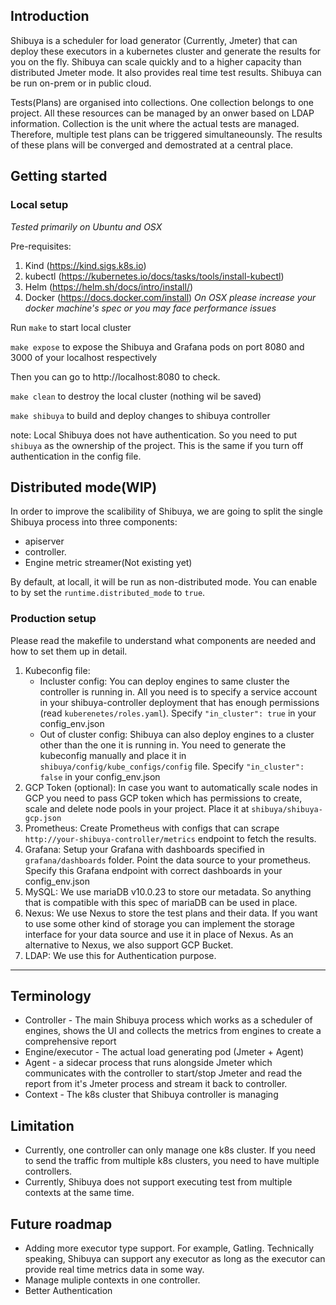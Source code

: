 ## Introduction

Shibuya is a scheduler for load generator (Currently, Jmeter) that can deploy these executors in a kubernetes cluster and generate the results for you on the fly. Shibuya can scale quickly and to a higher capacity than distributed Jmeter mode. It also provides real time test results. Shibuya can be run on-prem or in public cloud.

Tests(Plans) are organised into collections. One collection belongs to one project. All these resources can be managed by an onwer based on LDAP information.
Collection is the unit where the actual tests are managed. Therefore, multiple test plans can be triggered simultaneounsly. The results of these plans will be converged and demostrated at a central place.


## Getting started

### Local setup

*Tested primarily on Ubuntu and OSX*

Pre-requisites:
1. Kind (https://kind.sigs.k8s.io)
2. kubectl (https://kubernetes.io/docs/tasks/tools/install-kubectl)
3. Helm (https://helm.sh/docs/intro/install/)
4. Docker (https://docs.docker.com/install) *On OSX please increase your docker machine's spec or you may face performance issues*


Run `make` to start local cluster

`make expose` to expose the Shibuya and Grafana pods on port 8080 and 3000 of your localhost respectively

Then you can go to http://localhost:8080 to check.

`make clean` to destroy the local cluster (nothing wil be saved)

`make shibuya` to build and deploy changes to shibuya controller

note: Local Shibuya does not have authentication. So you need to put `shibuya` as the ownership of the project. This is the same if you turn off authentication in the config file.

## Distributed mode(WIP)

In order to improve the scalibility of Shibuya, we are going to split the single Shibuya process into three components:

- apiserver
- controller.
- Engine metric streamer(Not existing yet)

By default, at locall, it will be run as non-distributed mode. You can enable to by set the `runtime.distributed_mode` to `true`.


### Production setup

Please read the makefile to understand what components are needed and how to set them up in detail.

1. Kubeconfig file:
   - Incluster config: You can deploy engines to same cluster the controller is running in. All you need is to specify a service account in your shibuya-controller deployment that has enough permissions (read `kuberenetes/roles.yaml`). Specify `"in_cluster": true` in your config_env.json
   - Out of cluster config: Shibuya can also deploy engines to a cluster other than the one it is running in. You need to generate the kubeconfig manually and place it in `shibuya/config/kube_configs/config` file. Specify `"in_cluster": false` in your config_env.json
2. GCP Token (optional):
   In case you want to automatically scale nodes in GCP you need to pass GCP token which has permissions to create, scale and delete node pools in your project. Place it at `shibuya/shibuya-gcp.json`
3. Prometheus:
   Create Prometheus with configs that can scrape `http://your-shibuya-controller/metrics` endpoint to fetch the results.
4. Grafana:
   Setup your Grafana with dashboards specified in `grafana/dashboards` folder. Point the data source to your prometheus. Specify this Grafana endpoint with correct dashboards in your config_env.json
5. MySQL:
   We use mariaDB v10.0.23 to store our metadata. So anything that is compatible with this spec of mariaDB can be used in place.
6. Nexus:
   We use Nexus to store the test plans and their data. If you want to use some other kind of storage you can implement the storage interface for your data source and use it in place of Nexus. As an alternative to Nexus, we also support GCP Bucket.
7. LDAP:
   We use this for Authentication purpose.

---
## Terminology
- Controller - The main Shibuya process which works as a scheduler of engines, shows the UI and collects the metrics from engines to create a comprehensive report
- Engine/executor - The actual load generating pod (Jmeter + Agent)
- Agent - a sidecar process that runs alongside Jmeter which communicates with the controller to start/stop Jmeter and read the report from it's Jmeter process and stream it back to controller.
- Context - The k8s cluster that Shibuya controller is managing

## Limitation

- Currently, one controller can only manage one k8s cluster. If you need to send the traffic from multiple k8s clusters, you need to have multiple controllers.
- Currently, Shibuya does not support executing test from multiple contexts at the same time.

## Future roadmap

- Adding more executor type support. For example, Gatling. Technically speaking, Shibuya can support any executor as long as the executor can provide real time metrics data in some way.
- Manage muliple contexts in one controller.
- Better Authentication
